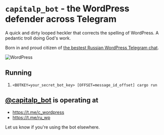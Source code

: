 # `capitalp_bot` - the WordPress defender across Telegram

A quick and dirty looped heckler that corrects the spelling of WordPress. A pedantic troll doing God's work.

Born in and proud citizen of [the bestest Russian WordPress Telegram chat](https://t.me/c_wordpress).

![WordPress](https://raw.githubusercontent.com/soulseekah/capitalp_bot/master/screenshot.png)

## Running

1. `<BOTKEY=your_secret_bot_key> [OFFSET=message_id_offset] cargo run`

## [@capitalp_bot](https://web.telegram.org/#/im?p=@capitalp_bot) is operating at

* https://t.me/c_wordpress
* https://t.me/ru_wp

Let us know if you're using the bot elsewhere.
